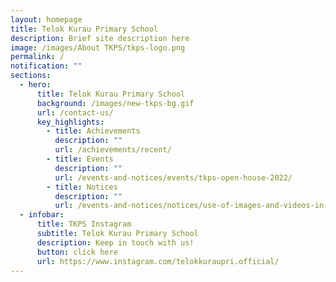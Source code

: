 ```yaml
---
layout: homepage
title: Telok Kurau Primary School
description: Brief site description here
image: /images/About TKPS/tkps-logo.png
permalink: /
notification: ""
sections:
  - hero:
      title: Telok Kurau Primary School
      background: /images/new-tkps-bg.gif
      url: /contact-us/
      key_highlights:
        - title: Achievements
          description: ""
          url: /achievements/recent/
        - title: Events
          description: ""
          url: /events-and-notices/events/tkps-open-house-2022/
        - title: Notices
          description: ""
          url: /events-and-notices/notices/use-of-images-and-videos-in-publication/
  - infobar:
      title: TKPS Instagram
      subtitle: Telok Kurau Primary School
      description: Keep in touch with us!
      button: click here
      url: https://www.instagram.com/telokkuraupri.official/
---
```



